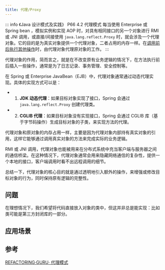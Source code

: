 ```yaml
---
title: 代理/Proxy
---
```



::: info 《Java&nbsp;设计模式及实践》&nbsp;P66&nbsp;4.2&nbsp;代理模式
每当使用 Enterprise 或 Spring bean ，模拟实例和实现 AOP 时，对具有相同接口的另一个对象进行 RMI 或 JNI 调用，或直接/间接使用 `java.lang.reflect.Proxy` 时，就会涉及一个代理对象。它的目的是为真实对象提供一个代理对象，二者占用的内存一样。在<u>调用前后执行其他操作</u>时，由代理对象代理原对象的工作。
:::

代理对象的作用，简而言之，就是在不改变原有业务逻辑的情况下，在方法执行前后插入一些操作，通常是为了日志记录、事务管理、安全控制等。

在 Spring 或 Enterprise JavaBean（EJB）中，代理对象通常通过动态代理实现。具体的实现方式可以是：

- 1. **JDK 动态代理**：如果目标对象实现了接口，Spring 会通过 `java.lang.reflect.Proxy` 创建代理类。

- 2. **CGLIB 代理**：如果目标对象没有实现接口，Spring 会通过 CGLIB 库（基于字节码操作）生成目标对象的子类，来实现方法的代理。

代理对象和原对象的内存占用一样，主要是因为代理对象内部持有真实对象的引用，这样它能够通过调用真实对象的方法来完成实际的业务逻辑。

RMI 或 JNI 调用，代理对象也能被用来在分布式系统中充当客户端与服务器之间的通信桥梁。在这种情况下，代理对象通常会用来隐藏网络通信的复杂性，提供一个本地的接口，客户端调用时看不出远程调用的细节。

总结一下，代理对象的核心目的就是通过透明地引入额外的操作，来增强或修改目标对象的行为，同时保持原有逻辑的完整性。

## 问题

在理想情况下，我们希望将代码直接放入对象的类中，但这并非总是能实现：比如类可能是第三方封闭库的一部分。

## 应用场景

## 参考

[REFACTORING·GURU· 代理模式](https://refactoringguru.cn/design-patterns/proxy)